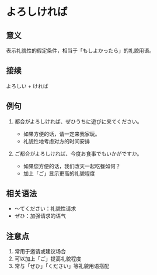 # よろしければ

## 意义
表示礼貌性的假定条件，相当于「もしよかったら」的礼貌用语。

## 接续
よろしい + ければ

## 例句
1. 都合がよろしければ、ぜひうちに遊びに来てください。
   - 如果方便的话，请一定来我家玩。
   - 礼貌性地考虑对方的时间安排

2. ご都合がよろしければ、今度お食事でもいかがですか。
   - 如果您方便的话，我们改天一起吃餐如何？
   - 加上「ご」显示更高的礼貌程度

## 相关语法
- ～てください：礼貌性请求
- ぜひ：加强请求的语气

## 注意点
1. 常用于邀请或建议场合
2. 可以加上「ご」提高礼貌程度
3. 常与「ぜひ」「ください」等礼貌用语搭配